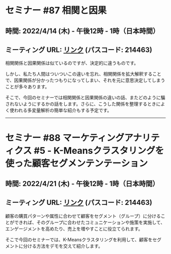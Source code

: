 
# セミナー #87 相関と因果

## 時間: 2022/4/14 (木) - 午後12時 - 1時（日本時間）

## ミーティング URL: [リンク](https://us02web.zoom.us/j/331585134?pwd=VGVyeXBRWjFMT2hESFdhSU45Z2d0dz09) (パスコード: 214463)

相関関係と因果関係は似ているのですが、決定的に違うものです。

しかし、私たち人間はついついこの違いを忘れ、相関関係を拡大解釈することで、因果関係が分かったつもりになってしまい、それを元に意思決定してしまうことが多々あります。

そこで、今回のセミナーでは相関関係と因果関係の違いの話、またどのように騙されないようにするかの話をします。さらに、こうした関係を整理するときによく使われる多変量解析の簡単な紹介もする予定です。


----

# セミナー #88 マーケティングアナリティクス #5 - K-Meansクラスタリングを使った顧客セグメンテンテーション

## 時間: 2022/4/21 (木) - 午後12時 - 1時（日本時間）

## ミーティング URL: [リンク](https://us02web.zoom.us/j/331585134?pwd=VGVyeXBRWjFMT2hESFdhSU45Z2d0dz09) (パスコード: 214463)

顧客の購買パターンや属性に合わせて顧客をセグメント（グループ）に分けることができれば、そのグループに合わせたコミュニケーションや施策を実施して、エンゲージメントを高めたり、売上を増やすことに役立てられます。

そこで今回のセミナーでは、K-Meansクラスタリングを利用して、顧客をセグメントに分ける方法をデモを交えて紹介します。
